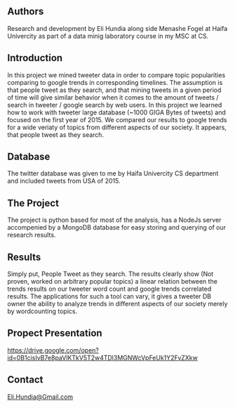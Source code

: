 Authors
-------
Research and development by Eli Hundia along side Menashe Fogel at Haifa Univercity as part of a data minig laboratory course in my MSC at CS. 

Introduction
------------
In this project we mined tweeter data in order to compare topic popularities comparing to google trends in corresponding timelines.
The assumption is that people tweet as they search, and that mining tweets in a given period of time will give similar behavior when it comes to the amount of tweets / search in tweeter / google search by web users.
In this project we learned how to work with tweeter large database (~1000 GIGA Bytes of tweets) and focused on the first year of 2015.
We compared our results to google trends for a wide veriaty of topics from different aspects of our society.
It appears, that people tweet as they search.

Database
--------
The twitter database was given to me by Haifa Univercity CS department and included tweets from USA of 2015.

The Project
-----------
The project is python based for most of the analysis, has a NodeJs server accompenied by a MongoDB database for easy storing and querying of our research results.

Results
-------
Simply put, People Tweet as they search. The results clearly show (Not proven, worked on arbitrary popular topics) a linear relation between the trends results on our tweeter word count and google trends correlated results.
The applications for such a tool can vary, it gives a tweeter DB owner the ability to analyze trends in different aspects of our society merely by wordcounting topics.

Propect Presentation
--------------------
https://drive.google.com/open?id=0B1cisIvB7e8paVlKTkV5T2w4TDl3MGNWcVpFeUk1Y2FvZXkw

Contact
-------
Eli.Hundia@Gmail.com

